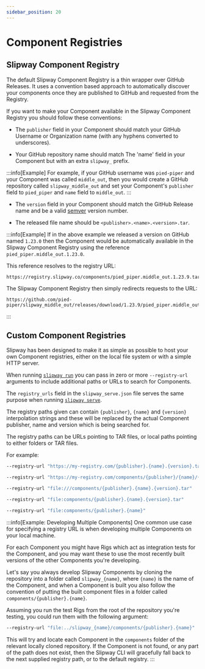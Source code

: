 ```yaml
---
sidebar_position: 20
---
```


# Component Registries

## Slipway Component Registry

The default Slipway Component Registry is a thin wrapper over GitHub Releases. It uses a convention based approach to automatically
discover your components once they are published to GitHub and requested from the Registry.

If you want to make your Component available in the Slipway Component Registry you should follow these conventions:


- The `publisher` field in your Component should match your GitHub Username or Organization name (with any hyphens converted to underscores).

- Your GitHub repository name should match The 'name' field in your Component but with an extra `slipway_` prefix.

:::info[Example]
For example, if your GitHub username was `pied-piper` and your Component was called `middle_out`, then you would
create a GitHub repository called `slipway_middle_out` and set your Component's
`publisher` field to `pied_piper` and `name` field to `middle_out`.
:::

- The `version` field in your Component should match the GitHub Release name and be a 
valid [semver](https://docs.rs/semver/latest/semver/struct.Version.html#syntax) version number.

- The released file name should be `<publisher>.<name>.<version>.tar`.

:::info[Example]
If in the above example we released a version on GitHub named `1.23.0` then the Component would be automatically available
in the Slipway Component Registry using the reference `pied_piper.middle_out.1.23.0`.

This reference resolves to the registry URL:

```
https://registry.slipway.co/components/pied_piper.middle_out.1.23.9.tar
```

The Slipway Component Registry then simply redirects requests to the URL:
```
https://github.com/pied-piper/slipway_middle_out/releases/download/1.23.9/pied_piper.middle_out.1.23.9.tar
```
:::

## Custom Component Registries

Slipway has been designed to make it as simple as possible to host your own Component registries, 
either on the local file system or with a simple HTTP server.

When running [`slipway run`](/docs/basics/running-rigs) you can pass in zero or more `--registry-url` arguments to include additional paths or URLs to search for Components.

The `registry_urls` field in the `slipway_serve.json` file serves the same purpose when running [`slipway serve`](/docs/basics/serving-rigs).

The registry paths given can contain `{publisher}`, `{name}` and `{version}` interpolation strings and these will be replaced by the 
actual Component publisher, name and version which is being searched for.

The registry paths can be URLs pointing to TAR files, or local paths pointing to either folders or TAR files.

For example:

```sh title="An HTTP registry serving TAR files from the root"
--registry-url "https://my-registry.com/{publisher}.{name}.{version}.tar"
```

```sh title="An HTTP registry serving TAR files from a folder structure"
--registry-url "https://my-registry.com/components/{publisher}/{name}/{publisher}.{name}.{version}.tar"
```

```sh title="An absolute local path to a folder of TAR files"
--registry-url "file:///components/{publisher}.{name}.{version}.tar"
```

```sh title="A relative local path to a folder of TAR files"
--registry-url "file:components/{publisher}.{name}.{version}.tar"
```

```sh title="A relative local path to components in folders, ignoring versions"
--registry-url "file:components/{publisher}.{name}"
```

:::info[Example: Developing Multiple Components]
One common use case for specifying a registry URL is when developing multiple Components on your local machine.

For each Component you might have Rigs which act as integration tests for the Component, and you may want these to use
the most recently built versions of the other Components you're developing.

Let's say you always develop Slipway Components by cloning the repository into a folder called `slipway_{name}`,
where `{name}` is the name of the Component, and when  a Component is built you also follow the convention
of putting the built component files in a folder called `components/{publisher}.{name}`.

Assuming you run the test Rigs from the root of the repository you're testing,
you could run them with the following argument:

```sh
--registry-url "file:../slipway_{name}/components/{publisher}.{name}"
```

This will try and locate each Component in the `components` folder of the relevant locally cloned repository.
If the Component is not found, or any part of the path does not exist, then the Slipway CLI will 
gracefully fall back to the next supplied registry path, or to the default registry.
:::